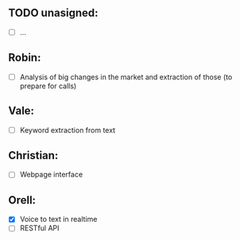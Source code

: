 ## TODO unasigned:
- [ ] ...

## Robin:
- [ ] Analysis of big changes in the market and extraction of those (to prepare for calls)


## Vale:
- [ ] Keyword extraction from text


## Christian:
- [ ] Webpage interface


## Orell:
- [x] Voice to text in realtime
- [ ] RESTful API
